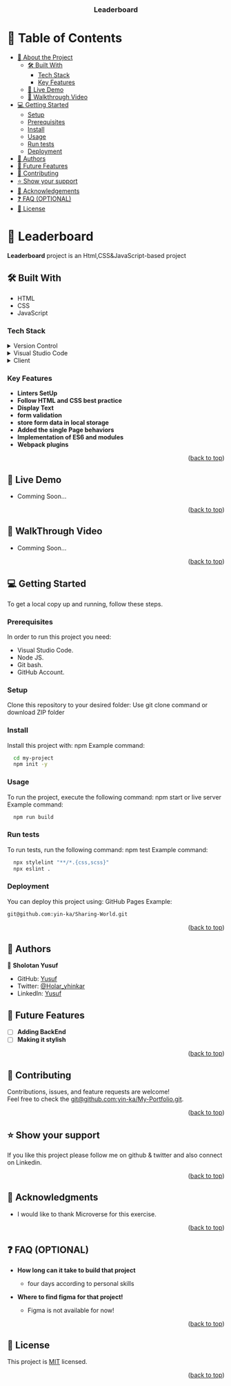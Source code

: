 <a name="readme-top"></a>
<div align="center">
<h3><b>Leaderboard</b></h3>
</div>

<!-- TABLE OF CONTENTS -->

# 📗 Table of Contents

- [📖 About the Project](#about-project)
  - [🛠 Built With](#built-with)
    - [Tech Stack](#tech-stack)
    - [Key Features](#key-features)
  - [🚀 Live Demo](#live-demo)
  - [🦻 Walkthrough  Video](#walkthrough-demo)
- [💻 Getting Started](#getting-started)
  - [Setup](#setup)
  - [Prerequisites](#prerequisites)
  - [Install](#install)
  - [Usage](#usage)
  - [Run tests](#run-tests)
  - [Deployment](#triangular_flag_on_post-deployment)
- [👥 Authors](#authors)
- [🔭 Future Features](#future-features)
- [🤝 Contributing](#contributing)
- [⭐️ Show your support](#support)
- [🙏 Acknowledgements](#acknowledgements)
- [❓ FAQ (OPTIONAL)](#faq)
- [📝 License](#license)

<!-- PROJECT DESCRIPTION -->

# 📖 Leaderboard <a name="about-project"></a>

**Leaderboard** project is an Html,CSS&JavaScript-based project

## :hammer_and_wrench: Built With <a name="built-with"></a>
- HTML
- CSS
- JavaScript
### Tech Stack <a name="tech-stack"></a>
<details>
  <summary>Version Control</summary>
  <ul>
    <li><a href="https://github.com/">Git Hub</a></li>
  </ul>
</details>
<details>
  <summary>Visual Studio Code</summary>
  <ul>
    <li><a href="https://code.visualstudio.com">Visual Studio Code</a></li>
  </ul>
</details>
<details>
  <summary>Client</summary>
  <ul>
    <li><a href="https://html.com/html5/">HTML5</a></li>
    <li><a href="https://www.css3.com/">CSS</a></li>
    <li><a href="https://developer.mozilla.org/en-US/docs/Web/JavaScript">JavaScript</a></li>
  </ul>
</details>

<!-- Features -->

### Key Features <a name="key-features"></a>

- **Linters SetUp**
- **Follow HTML and CSS best practice**
- **Display Text**
- **form validation**
- **store form data in local storage**
- **Added the single Page behaviors**
- **Implementation of ES6 and modules**
- **Webpack plugins**

<p align="right">(<a href="#readme-top">back to top</a>)</p>

<!-- LIVE DEMO -->

## 🚀 Live Demo <a name="live-demo"></a>

- Comming Soon...

<p align="right">(<a href="#readme-top">back to top</a>)</p>

<!-- WalkThrough Video -->

## 🦻 WalkThrough Video <a name="#walkthrough-demo"></a>

-  Comming Soon...

<p align="right">(<a href="#readme-top">back to top</a>)</p>

<!-- GETTING STARTED -->

## 💻 Getting Started <a name="getting-started"></a>

To get a local copy up and running, follow these steps.

### Prerequisites

In order to run this project you need:
- Visual Studio Code.
- Node JS.
- Git bash.
- GitHub Account.

<!--
Example command:
```sh
 gem install rails
```
 -->
### Setup

Clone this repository to your desired folder:
Use git clone command or download ZIP folder

<!--
Example commands:

```sh
  cd my-folder
  git clone git@github.com:yin-ka/Microverse.git
```
--->
### Install
Install this project with:
npm
Example command:
```sh
  cd my-project
  npm init -y
```
### Usage
To run the project, execute the following command:
npm start or live server
Example command:
```sh
  npm run build
```
### Run tests
To run tests, run the following command:
npm test
Example command:
```sh
  npx stylelint "**/*.{css,scss}"
  npx eslint .
```
### Deployment
You can deploy this project using:
GitHub Pages
Example:
```sh
git@github.com:yin-ka/Sharing-World.git
```
<p align="right">(<a href="#readme-top">back to top</a>)</p>

## :busts_in_silhouette: Authors <a name="authors"></a>
:bust_in_silhouette: **Sholotan Yusuf**
- GitHub: [Yusuf](https://github.com/yin-ka)
- Twitter: [@Holar_yhinkar](https://twitter.com/holar_yhinkar)
- LinkedIn: [Yusuf](https://www.linkedin.com/in/yusuf-sholotan/)

<!-- FUTURE FEATURES -->

## :telescope: Future Features <a name="future-features"></a><br/>
- [ ] **Adding BackEnd**<br/>
- [ ] **Making it stylish**
<p align="right">(<a href="#readme-top">back to top</a>)</p>
<!-- CONTRIBUTING -->

## :handshake: Contributing <a name="contributing"></a>
Contributions, issues, and feature requests are welcome!<br/>
Feel free to check the [git@github.com:yin-ka/My-Portfolio.git](../../issues/).
<p align="right">(<a href="#readme-top">back to top</a>)</p>
<!-- SUPPORT -->

## :star:️ Show your support <a name="support"></a>
If you like this project please follow me on github & twitter and also connect on Linkedin.
<p align="right">(<a href="#readme-top">back to top</a>)</p>
<!-- ACKNOWLEDGEMENTS -->

## :pray: Acknowledgments <a name="acknowledgements"></a>
- I would like to thank Microverse for this exercise. <br>


<p align="right">(<a href="#readme-top">back to top</a>)</p>
<!-- FAQ (optional) -->

## :question: FAQ (OPTIONAL) <a name="faq"></a><br/>
- **How long can it take to build that project**

  - four days according to personal skills

- **Where to find figma for that project!**

  - Figma is not available for now!
<p align="right">(<a href="#readme-top">back to top</a>)</p>
<!-- LICENSE -->

## 📝 License <a name="license"></a>

This project is [MIT](https://github.com/yin-ka/leaderboard/blob/main/LICENSE) licensed.


<p align="right">(<a href="#readme-top">back to top</a>)</p>